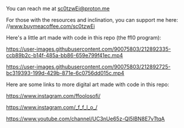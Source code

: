 
You can reach me at sc0tzwEi@proton.me 

For those with the resources and inclination, you can support me here: //www.buymeacoffee.com/sc0tzwEi


Here's a little art made with code in this repo (the ffl0 program):

https://user-images.githubusercontent.com/90075803/212892335-ccb89b2c-b14f-485a-bb86-659e799f41ec.mp4



https://user-images.githubusercontent.com/90075803/212892725-bc319393-199d-429b-871e-6c0756dd015c.mp4


Here are some links to more digital art made with code in this repo:


https://www.instagram.com/ffoolosofi/

https://www.instagram.com/_f_f_l_o_/

https://www.youtube.com/channel/UC3nUe65z-QI5IBN8E7vTtqA






